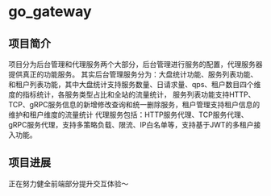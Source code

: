 # go_gateway
## 项目简介

项目分为后台管理和代理服务两个大部分，后台管理进行服务的配置，代理服务器提供真正的功能服务。
其实后台管理服务分为：大盘统计功能、服务列表功能、和租户列表功能，其中大盘统计支持服务数量、日请求量、qps、租户数目四个维度的指标统计，各服务类型占比和全站的流量统计，
服务列表功能支持HTTP、TCP、gRPC服务信息的新增修改查询和统一删除服务，租户管理支持租户信息的维护和租户维度的流量统计
代理服务包括：HTTP服务代理、TCP服务代理、gRPC服务代理，支持多策略负载、限流、IP白名单等，支持基于JWT的多租户接入功能。

## 项目进展

正在努力健全前端部分提升交互体验～
